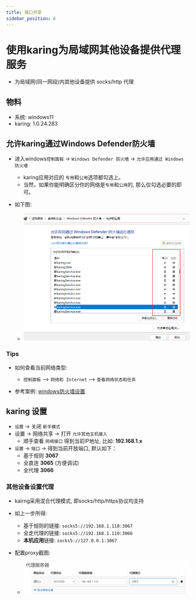 ```yaml
---
title: 端口共享
sidebar_position: 6
---
```


# 使用karing为局域网其他设备提供代理服务
- 为局域网(同一网段)内其他设备提供 socks/http 代理

## 物料
- 系统: windows11
- karing: 1.0.24.283

## 允许karing通过Windows Defender防火墙
- 进入windows`控制面板` -> `Windows Defender 防火墙` -> `允许应用通过 Windows 防火墙`
  - karing应用对应的 `专用`和`公用`选项都勾选上。
  - 当然，如果你能明确区分你的网络是`专用`和`公用`的, 那么仅勾选必要的即可。

- 如下图:
  - ![defender](./img/lan-0.png)

### Tips
- 如何查看当前网络类型:
  - `控制面板` –> `网络和 Internet` –> `查看网络状态和任务`

- 参考案例: [windows防火墙设置](../../blog/case/wsl2#windows防火墙设置)


## karing 设置
- `设置` -> 关闭 `新手模式`
- 设置 -> 网络共享 -> 打开 `允许其他主机接入`
  - 顺手查看 `网络接口` 得到当前IP地址, 比如: **192.168.1.x**
- `设置` -> `端口` -> 得到当前开放端口, 默认如下：
  - 基于规则 **3067**
  - 全直连 **3065** (方便调试)
  - 全代理 **3066**

### 其他设备设置代理
- kairng采用混合代理模式, 即socks/http/https协议均支持
- 如上一步所得:
  - 基于规则的链接: `socks5://192.168.1.110:3067`
  - 全走代理的链接: `socks5://192.168.1.110:3066`
  - **本机应用**链接: `socks5://127.0.0.1:3067`

- 配置proxy截图:
  - ![SwitchyOmega](./img/lan-1.png)






